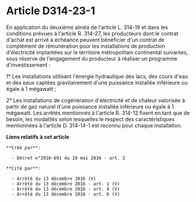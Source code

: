 # Article D314-23-1

En application du deuxième alinéa de l'article L. 314-19 et dans les conditions prévues à l'article R. 314-27, les
producteurs dont le contrat d'achat est arrivé à échéance peuvent bénéficier d'un contrat de complément de rémunération pour
les installations de production d'électricité implantées sur le territoire métropolitain continental suivantes, sous réserve
de l'engagement du producteur à réaliser un programme d'investissement : 

1° Les installations utilisant l'énergie hydraulique des lacs, des cours d'eau et des eaux captées gravitairement d'une
puissance installée inférieure ou égale à 1 mégawatt ; 

2° Les installations de cogénération d'électricité et de chaleur valorisée à partir de gaz naturel d'une puissance installée
inférieure ou égale à 1 mégawatt. Les arrêtés mentionnés à l'article R. 314-12 fixent en tant que de besoin, les modalités
selon lesquelles le respect des caractéristiques mentionnées à l'article D. 314-14-1 est reconnu pour chaque installation.

**Liens relatifs à cet article**

	**Créé par**:

	  - Décret n°2016-691 du 28 mai 2016 - art. 2

	**Cité par**:

	  - Arrêté du 13 décembre 2016 (V)
	  - Arrêté du 13 décembre 2016 - art. 1 (V)
	  - Arrêté du 13 décembre 2016 - art. 4 (V)
	  - Arrêté du 13 décembre 2016 - art. 6 (V)
